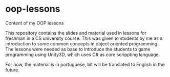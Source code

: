 # oop-lessons
Content of my OOP lessons

This repository contains the slides and material used in lessons for freshman in a CS university course. 
This was given to students by me as a introduction to some common concepts in object oriented programming. The lessons were needed as base to introduce the students to game programming using Unity3D, which uses C# as core scrippting language.

For now, the material is in portuguese, bit will be translated to English in the future.
